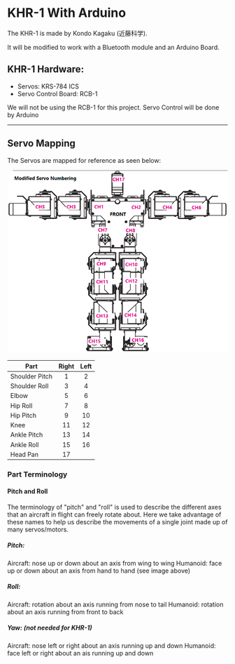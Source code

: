 # KHR-1 With Arduino
The KHR-1 is made by Kondo Kagaku (近藤科学).

It will be modified to work with a Bluetooth module and an Arduino Board.

## KHR-1 Hardware:
- Servos: KRS-784 ICS
- Servo Control Board: RCB-1

We will not be using the RCB-1 for this project. Servo Control will be done by Arduino

****
## Servo Mapping
The Servos are mapped for reference as seen below:

![alt text](https://github.com/pdx-robotics/Arduino_KHR-1/blob/master/KHR-1_servonumbering_modified.png)

| Part | Right | Left |
|----|:-----:|:----:|
| Shoulder Pitch | 1  | 2  |
| Shoulder Roll  | 3  | 4  |
| Elbow          | 5  | 6  | 
| Hip Roll       | 7  | 8  |
| Hip Pitch      | 9  | 10 |
| Knee           | 11 | 12 |
| Ankle Pitch    | 13 | 14 | 
| Ankle Roll     | 15 | 16 |
| Head Pan       | 17 |

### Part Terminology

#### Pitch and Roll
The terminology of "pitch" and "roll" is used to describe the different axes
that an aircraft in flight can freely rotate about. Here we take advantage of
these names to help us describe the movements of a single joint made up of many servos/motors.


##### Pitch:
Aircraft: nose up or down about an axis from wing to wing
Humanoid: face up or down about an axis from hand to hand (see image above)

##### Roll:
Aircraft: rotation about an axis running from nose to tail
Humanoid: rotation about an axis running from front to back 

##### Yaw: (not needed for KHR-1)
Aircraft: nose left or right about an axis running up and down
Humanoid: face left or right about an ais running up and down

